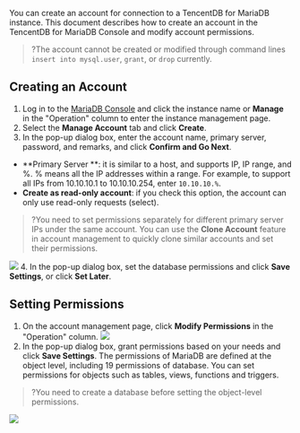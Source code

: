 You can create an account for connection to a TencentDB for MariaDB instance. This document describes how to create an account in the TencentDB for MariaDB Console and modify account permissions.
>?The account cannot be created or modified through command lines `insert into mysql.user`, `grant`, or `drop` currently.

## Creating an Account
1. Log in to the [MariaDB Console](https://console.cloud.tencent.com/mariadb) and click the instance name or **Manage** in the "Operation" column to enter the instance management page.
2. Select the **Manage Account** tab and click **Create**.
3. In the pop-up dialog box, enter the account name, primary server, password, and remarks, and click **Confirm and Go Next**.
 - **Primary Server **: it is similar to a host, and supports IP, IP range, and %. % means all the IP addresses within a range. For example, to support all IPs from 10.10.10.1 to 10.10.10.254, enter `10.10.10.%`.
 - **Create as read-only account**: if you check this option, the account can only use read-only requests (select).
>?You need to set permissions separately for different primary server IPs under the same account. You can use the **Clone Account** feature in account management to quickly clone similar accounts and set their permissions.
>
![](https://main.qcloudimg.com/raw/d49f230abc744ca8551b692a13cf3d79.png)
4. In the pop-up dialog box, set the database permissions and click **Save Settings**, or click **Set Later**.

## Setting Permissions
1. On the account management page, click **Modify Permissions** in the "Operation" column.
![](https://main.qcloudimg.com/raw/90665980ad0ceef13438db0fcc6058b4.png)
2. In the pop-up dialog box, grant permissions based on your needs and click **Save Settings**.
The permissions of MariaDB are defined at the object level, including 19 permissions of database. You can set permissions for objects such as tables, views, functions and triggers.
>?You need to create a database before setting the object-level permissions.
>
![](https://main.qcloudimg.com/raw/32866e0cdac00cf84a98a0b203e01e64.png)


